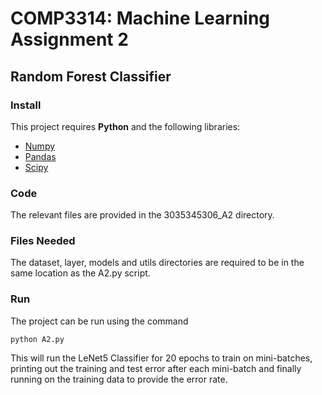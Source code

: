 # COMP3314: Machine Learning Assignment 2

## Random Forest Classifier

### Install

This project requires **Python** and the following libraries:

- [Numpy](http://numpy.org)
- [Pandas](http://pandas.pydata.org)
- [Scipy](http://docs.scipy.org/)

### Code

The relevant files are provided in the 3035345306_A2 directory. 

### Files Needed

The dataset, layer, models and utils directories are required to be in the same location as the A2.py script. 

### Run

The project can be run using the command

```
python A2.py
```

This will run the LeNet5 Classifier for 20 epochs to train on mini-batches, printing out the training and test error after each mini-batch and finally running on the training data to provide the error rate. 
